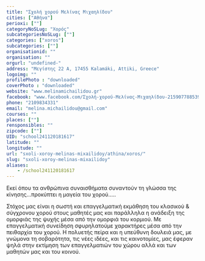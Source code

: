 ```yaml
---
title: "Σχολή χορού Μελίνας Μιχαηλίδου"
cities: ["Αθήνα"]
perioxi: [""]
categoryNoSLug: "Χορός"
subcategoriesNoSLug: [""]
categories: ["xoros"]
subcategories: [""]
organisationid: ""
organisation: ""
orgurl: "undefined-"
address: "Μεγίστης 22 Α, 17455 Kalamáki, Attiki, Greece"
logoimg: ""
profilePhoto : "downloaded"
coverPhoto : "downloaded"
website: "www.melinamichailidou.gr"
facebook: "www.facebook.com/Σχολή-χορού-Μελίνας-Μιχαηλίδου-215907788539730/"
phone: "2109834331"
email: "melina.michailidou@gmail.com"
courses: ""
places: [""]
rensponsibles: ""
zipcode: [""]
UID: "school241120181617"
latitude: ""
longitude: ""
url: "sxoli-xoroy-melinas-mixailidoy/athina/xoros/"
slug: "sxoli-xoroy-melinas-mixailidoy"
aliases:
    - /school241120181617
---
```



Εκεί όπου τα ανθρώπινα συναισθήματα συναντούν τη γλώσσα της κίνησης...προκύπτει η μαγεία του χορού.....

Στόχος μας είναι η σωστή και επαγγελματική εκμάθηση του κλασικού &amp; σύγχρονου χορού στους μαθητές μας και παράλληλα η ανάδειξη της ομορφιάς της ψυχής μέσα από την ομορφιά του κορμιού. Με επαγγελματική συνείδηση σφυρηλατούμε χαρακτήρες μέσα από την πειθαρχία του χορού. Η πολυετής πείρα και η υπεύθυνη δουλειά μας, με γνώμονα τη σοβαρότητα, τις νέες ιδέες, και τις καινοτομίες, μας έφεραν ψηλά στην εκτίμηση των επαγγελματιών του χώρου αλλά και των μαθητών μας και του κοινού.